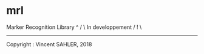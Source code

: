 # mrl
Marker Recognition Library
  ^
 / \    In developpement
/ ! \
-- --

Copyright : Vincent SAHLER, 2018
